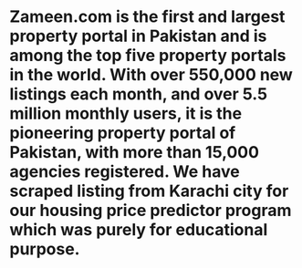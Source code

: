 # Zameen.com is the first and largest property portal in Pakistan and is among the top five property portals in the world. With over 550,000 new listings each month, and over 5.5 million monthly users, it is the pioneering property portal of Pakistan, with more than 15,000 agencies registered. We have scraped listing from Karachi city for our housing price predictor program which was purely for educational purpose.

